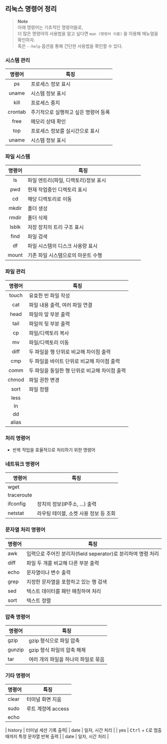 
## 리눅스 명령어 정리 
> __Note__ <br>
아래 명령어는 기초적인 명령어들로,<br>
더 많은 명령어의 사용법을 알고 싶다면 `man (명령어 이름)` 을 이용해 매뉴얼을 확인하자. <br>
혹은 `--help` 옵션을 통해 간단한 사용법을 확인할 수 있다.

### 시스템 관리
| 명령어 | 특징 |
| :----: | ------------------------------------------- |
| ps| 프로세스 정보 표시 |
| uname | 시스템 정보 표시 |
| kill | 프로세스 중지 |
| crontab | 주기적으로 실행하고 싶은 명령어 등록 |
| free | 메모리 상태 확인 |
| top | 프로세스 정보를 실시간으로 표시 |
| uname | 시스템 정보 표시 |

### 파일 시스템
| 명령어| 특징 |
| :----: | ---------------------------------------------- |
| ls | 파일 엔트리(파일, 디렉토리)정보 표시 |
| pwd | 현재 작업중인 디렉토리 표시 |
| cd | 해당 디렉토리로 이동 |
| mkdir | 폴더 생성 |
| rmdir | 폴더 삭제 |
| lsblk | 저장 장치의 트리 구조 표시 |
| find | 파일 검색 |
| df | 파일 시스템의 디스크 사용량 표시 |
| mount | 기존 파일 시스템으로의 마운트 수행　　　　　 　　|

### 파일 관리
| 명령어| 특징 |
| :----: | ---------------------------------------------- |
| touch | 유효한 빈 파일 작성 |
| cat | 파일 내용 출력, 여러 파일 연결 |
| head | 파일의 앞 부분 출력|
| tail | 파일의 뒷 부분 출력|
| cp | 파일/디렉토리 복사 |
| mv | 파일/디렉토리 이동 |
| diff | 두 파일을 행 단위로 비교해 차이점 출력 |
| cmp | 두 파일을 바이트 단위로 비교해 차이점 출력 |
| comm | 두 파일을 동일한 행 단위로 비교해 차이점 출력 |
| chmod | 파일 권한 변경 |
| sort | 파일 정렬 |
| less |  |
| ln |  |
| dd |  |
| alias |  |



### 처리 명령어
- 반복 작업을 효율적으로 처리하기 위한 명령어

### 네트워크 명령어
| 명령어| 특징 |
| ---- | ------------------------------------------- |
| wget |  |
| traceroute |  |
| ifconfig | 장치의 정보(IP주소, ...) 출력 |
| netstat | 라우팅 테이블, 소켓 사용 정보 등 조회 |


### 문자열 처리 명령어
| 명령어| 특징 |
| ---- | ------------------------------------------- |
| awk | 입력으로 주어진 분리자(field seperator)로 분리하여 명령 처리 |
| diff | 파일 두 개를 비교해 다른 부분 출력 |
| echo | 문자열이나 변수 출력 |
| grep | 지정한 문자열을 포함하고 있는 행 검색 |
| sed | 텍스트 데이터를 패턴 매칭하여 처리 |
| sort | 텍스트 정렬 |

### 압축 명령어
| 명령어| 특징 |
| ---- | ------------------------------------------- |
| gzip | gzip 형식으로 파일 압축 |
| gunzip | gzip 형식 파일의 압축 해제 |
| tar | 여러 개의 파일을 하나의 파일로 묶음 |

### 기타 명령어
| 명령어| 특징 |
| ---- | ------------------------------------------- |
| clear | 터미널 화면 지움 |
| sudo | 루트 계정에 access|
| echo | |

| history | 터미널 세션 기록 출력|
| date | 일자, 시간 처리 |
| yes | <kbd>Ctrl</kbd> + <kbd>C</kbd>로 멈출 때까지 특정 문자열 반복 출력 |
| date | 일자, 시간 처리 |


